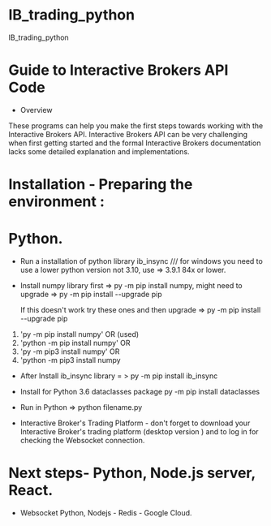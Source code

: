 # IB_trading_python
IB_trading_python

#  Guide to Interactive Brokers API Code 


* Overview 

These programs can help you make the first steps towards working with the Interactive Brokers API. Interactive Brokers API can be very challenging when first getting started and the formal Interactive Brokers documentation lacks some detailed explanation and implementations.


#  Installation  - Preparing the environment : 

# Python.

* Run a installation of python library ib_insync /// for windows you need to use a lower python version not 3.10, use => 3.9.1 84x or lower.

* Install numpy library first => py -m pip install numpy, might need to upgrade => py -m pip install --upgrade pip

  If this doesn't work try these ones and then upgrade => py -m pip install --upgrade pip

1. 'py -m pip install numpy' OR (used)
2. 'python -m pip install numpy' OR
3. 'py -m pip3 install numpy' OR
4. 'python -m pip3 install numpy

* After Install ib_insync library = > py -m pip install ib_insync


* Install for Python 3.6  dataclasses package py -m pip install dataclasses

* Run in Python => python filename.py


* Interactive Broker's Trading Platform - don't forget to download your Interactive Broker's trading platform (desktop version ) and to log in for checking the Websocket connection.

# Next steps- Python, Node.js server, React.

* Websocket Python, Nodejs - Redis - Google Cloud.
